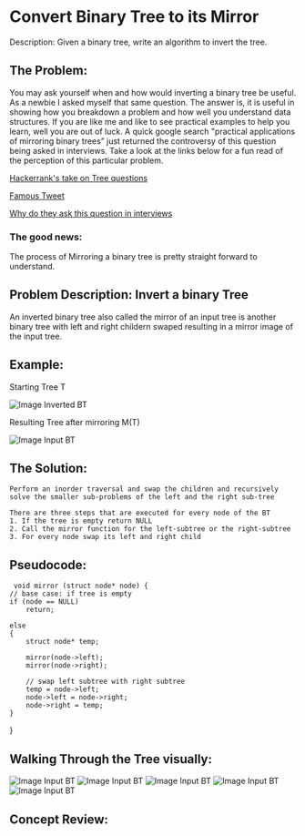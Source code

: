 # Convert Binary Tree to its Mirror
Description: 
Given a binary tree, write an algorithm to invert the tree.

## The Problem: 
You may ask yourself when and how would inverting a binary tree be useful. As a newbie I asked myself that same question. The answer is, it is useful in showing how you breakdown a problem and how well you understand data structures. If you are like me and like to see practical examples to help you learn, well you are out of luck. A quick google search "practical applications of mirroring binary trees” just returned the controversy of this question being asked in interviews. Take a look at the links below for a fun read of the perception of this particular problem.

[Hackerrank's take on Tree questions](https://blog.hackerrank.com/the-unhealthy-obsession-with-tree-questions/)

[Famous Tweet](https://twitter.com/mxcl/status/608682016205344768)

[Why do they ask this question in interviews](https://thecodebarbarian.com/i-dont-want-to-hire-you-if-you-cant-reverse-a-binary-tree)

### The good news: 
The process of Mirroring a binary tree is pretty straight forward to understand.

## Problem Description: Invert a binary Tree
An inverted binary tree also called the mirror of an input tree is another binary tree with left and right childern swaped resulting in a mirror image of the input tree.

## Example:
Starting Tree T

![Image Inverted BT](https://raw.githubusercontent.com/mariellaPariente/InterviewQuestionGuide/master/Trees/inverted%20BT.png)

Resulting Tree after mirroring M(T)

![Image Input BT](https://raw.githubusercontent.com/mariellaPariente/InterviewQuestionGuide/master/Trees/Input%20tree%20BT.png)


## The Solution:
    Perform an inorder traversal and swap the children and recursively solve the smaller sub-problems of the left and the right sub-tree
    
    There are three steps that are executed for every node of the BT
    1. If the tree is empty return NULL
    2. Call the mirror function for the left-subtree or the right-subtree
    3. For every node swap its left and right child 

## Pseudocode:
     void mirror (struct node* node) {
	// base case: if tree is empty
	if (node == NULL)
		return;
	
	else
	{
		struct node* temp;

		mirror(node->left);
		mirror(node->right);

 		// swap left subtree with right subtree
		temp = node->left;
		node->left = node->right;
		node->right = temp;
	}

}
## Walking Through the Tree visually:
![Image Input BT](https://github.com/mariellaPariente/InterviewQuestionGuide/blob/master/Trees/NullsD.png) 
![Image Input BT](https://github.com/mariellaPariente/InterviewQuestionGuide/blob/master/Trees/NullsE.png) 
![Image Input BT](https://github.com/mariellaPariente/InterviewQuestionGuide/blob/master/Trees/SwapDandE.png) 
![Image Input BT](riellaPariente/InterviewQuestionGuide/blob/master/Trees/SwapFandG.png) 
![Image Input BT](https://github.com/mariellaPariente/InterviewQuestionGuide/blob/master/Trees/SwapBandC.png) 
   
## Concept Review:
